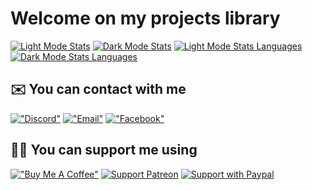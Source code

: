 # Welcome on my projects library
[![Light Mode Stats](https://github-readme-stats.vercel.app/api?username=klubuntu&show_icons=true&text_color=ADADAD&icon_color=00ff00&bg_color=ffffff#gh-light-mode-only)](https://github.com/klubuntu/#gh-light-mode-only)
[![Dark Mode Stats](https://github-readme-stats.vercel.app/api?username=klubuntu&show_icons=true&text_color=ADADAD&icon_color=00ff00&bg_color=222222#gh-dark-mode-only)](https://github.com/klubuntu/#gh-dark-mode-only)
[![Light Mode Stats Languages](https://github-readme-stats.vercel.app/api/top-langs/?username=klubuntu&layout=compact&text_color=ADADAD&icon_color=00ff00&bg_color=ffffff#gh-light-mode-only)](https://github.com/klubuntu/#gh-light-mode-only)
[![Dark Mode Stats Languages](https://github-readme-stats.vercel.app/api/top-langs/?username=klubuntu&layout=compact&text_color=ADADAD&icon_color=00ff00&bg_color=222222#gh-dark-mode-only)](https://github.com/klubuntu/#gh-dark-mode-only)


## ✉️ You can contact with me
[!["Discord"](https://user-images.githubusercontent.com/49614906/156832891-3b42f03c-0ef0-46b6-a86e-25a5699f96d9.png)](https://discord.gg/2fagvabuyd)
[!["Email"](https://user-images.githubusercontent.com/49614906/156833411-f944caaf-cc00-4ccc-99e1-af8087be5af4.png)](mailto:klubuntu.dev@gmail.com)
[!["Facebook"](https://user-images.githubusercontent.com/49614906/156834310-7d294a8d-4c6e-44c5-af3c-e13822f2bb9d.png)](https://fb.me/Klubuntu)

## 💁‍♂️ You can support me using
[!["Buy Me A Coffee"](https://www.buymeacoffee.com/assets/img/custom_images/orange_img.png)](https://www.buymeacoffee.com/klubuntu)
[![Support Patreon](https://user-images.githubusercontent.com/49614906/152114227-4f124647-e6d2-4bd4-b393-5295d2f9907e.png)](https://patreon.com/klubuntu)
[![Support with Paypal](https://user-images.githubusercontent.com/49614906/152120797-a16ae87e-81ff-46ee-aefe-423822aed516.png)](https://beta.klubuntu.eu.org/support/paypal)

